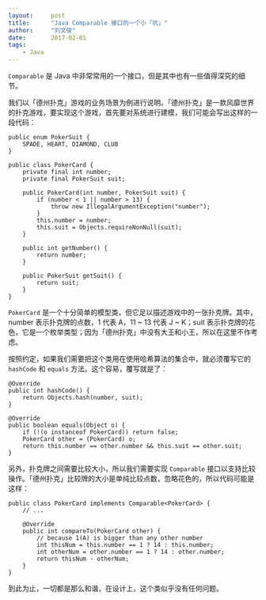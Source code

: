 ```yaml
---
layout:     post
title:      "Java Comparable 接口的一个小「坑」"
author:     "刘文俊"
date:       2017-02-01
tags:
    - Java
---
```


`Comparable` 是 Java 中非常常用的一个接口，但是其中也有一些值得深究的细节。

我们以「德州扑克」游戏的业务场景为例进行说明。「德州扑克」是一款风靡世界的扑克游戏，要实现这个游戏，首先要对系统进行建模，我们可能会写出这样的一段代码：

	public enum PokerSuit {
	    SPADE, HEART, DIAMOND, CLUB
	}

	public class PokerCard {
	    private final int number;
	    private final PokerSuit suit;
	
	    public PokerCard(int number, PokerSuit suit) {
	        if (number < 1 || number > 13) {
	            throw new IllegalArgumentException("number");
	        }
	        this.number = number;
	        this.suit = Objects.requireNonNull(suit);
	    }
	
	    public int getNumber() {
	        return number;
	    }
	
	    public PokerSuit getSuit() {
	        return suit;
	    }
	}

`PokerCard` 是一个十分简单的模型类，但它足以描述游戏中的一张扑克牌。其中，number 表示扑克牌的点数，1 代表 A，11 ~ 13 代表 J ~ K；suit 表示扑克牌的花色，它是一个枚举类型；因为「德州扑克」中没有大王和小王，所以在这里不作考虑。

按照约定，如果我们需要把这个类用在使用哈希算法的集合中，就必须覆写它的 `hashCode` 和 `equals` 方法。这个容易，覆写就是了：

	@Override
    public int hashCode() {
        return Objects.hash(number, suit);
    }

    @Override
    public boolean equals(Object o) {
        if (!(o instanceof PokerCard)) return false;
        PokerCard other = (PokerCard) o;
        return this.number == other.number && this.suit == other.suit;
    }

另外，扑克牌之间需要比较大小，所以我们需要实现 `Comparable` 接口以支持比较操作。「德州扑克」比较牌的大小是单纯比较点数，忽略花色的，所以代码可能是这样：

	public class PokerCard implements Comparable<PokerCard> {
		// ...	

	    @Override
	    public int compareTo(PokerCard other) {
			// because 1(A) is bigger than any other number
	        int thisNum = this.number == 1 ? 14 : this.number;
	        int otherNum = other.number == 1 ? 14 : other.number;
	        return thisNum - otherNum;
	    }
	}

到此为止，一切都是那么和谐，在设计上，这个类似乎没有任何问题。